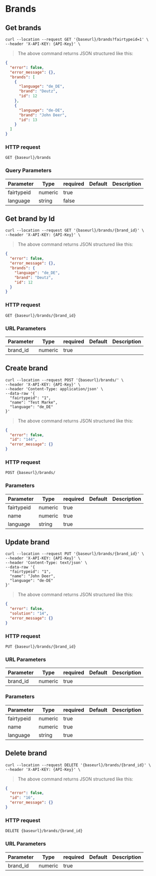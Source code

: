 # Brands

## Get brands

```shell
curl --location --request GET '{baseurl}/brands?fairtypeid=1' \
--header 'X-API-KEY: {API-Key}' \
```

> The above command returns JSON structured like this:

```json
{
  "error": false,
  "error_message": {},
  "brands": [
    {
      "language": "de_DE",
      "brand": "Deutz",
      "id": 12
    },
    {
      "language": "de-DE",
      "brand": "John Deer",
      "id": 13
    }
  ]
}
```

### HTTP request

`GET {baseurl}/brands`

### Query Parameters

Parameter | Type | required | Default | Description
--------- | ---- | -------- | ------- | -----------
fairtypeid | numeric | true |
language | string | false 


## Get brand by Id
```shell
curl --location --request GET '{baseurl}/brands/{brand_id}' \
--header 'X-API-KEY: {API-Key}' \
```

> The above command returns JSON structured like this:

```json
{
  "error": false,
  "error_message": {},
  "brands": {
    "language": "de_DE",
    "brand": "Deutz",
    "id": 12
  }
}
```

### HTTP request

`GET {baseurl}/brands/{brand_id}`

### URL Parameters

Parameter | Type | required | Default | Description
--------- | ---- | -------- | ------- | -----------
brand_id | numeric | true |

## Create brand

```shell
curl --location --request POST '{baseurl}/brands/' \
--header 'X-API-KEY: {API-Key}' \
--header 'Content-Type: application/json' \
--data-raw '{
  "fairtypeid": "1",
  "name": "Test Marke",
  "language": "de_DE"
}'
```

> The above command returns JSON structured like this:

```json
{
  "error": false,
  "id": "144",
  "error_message": {}
}
```

### HTTP request

`POST {baseurl}/brands/`

### Parameters

Parameter | Type | required | Default | Description
--------- | ---- | -------- | ------- | -----------
fairtypeid | numeric | true | | |
name | numeric | true | | |
language | string | true | |


## Update brand

```shell
curl --location --request PUT '{baseurl}/brands/{brand_id}' \
--header 'X-API-KEY: {API-Key}' \
--header 'Content-Type: text/json' \
--data-raw '{
  "fairtypeid": "1",
  "name": "John Deer",
  "language": "de-DE"
}'
```
> The above command returns JSON structured like this:

```json
{
  "error": false,
  "solution": "14",
  "error_message": {}
}
```

### HTTP request

`PUT {baseurl}/brands/{brand_id}`

### URL Parameters
Parameter | Type | required | Default | Description
--------- | ---- | -------- | ------- | -----------
brand_id | numeric | true |


### Parameters

Parameter | Type | required | Default | Description
--------- | ---- | -------- | ------- | -----------
fairtypeid | numeric | true | | |
name | numeric | true | | |
language | string | true | |

## Delete brand

```shell
curl --location --request DELETE '{baseurl}/brands/{brand_id}' \
--header 'X-API-KEY: {API-Key}' \
```

> The above command returns JSON structured like this:

```json
{
  "error": false,
  "id": "16",
  "error_message": {}
}
```

### HTTP request

`DELETE {baseurl}/brands/{brand_id}`

### URL Parameters
Parameter | Type | required | Default | Description
--------- | ---- | -------- | ------- | -----------
brand_id | numeric | true |
